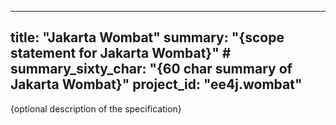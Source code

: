 <!-- Template for the top page of a specification directory containing releases -->
---
title: "Jakarta Wombat"
summary: "{scope statement for Jakarta Wombat}"
#<!--.................0123456789.123456789.123456789.123456789.123456789.123456789-->
summary_sixty_char: "{60 char summary of Jakarta Wombat}"
project_id: "ee4j.wombat"
---

{optional description of the specification}